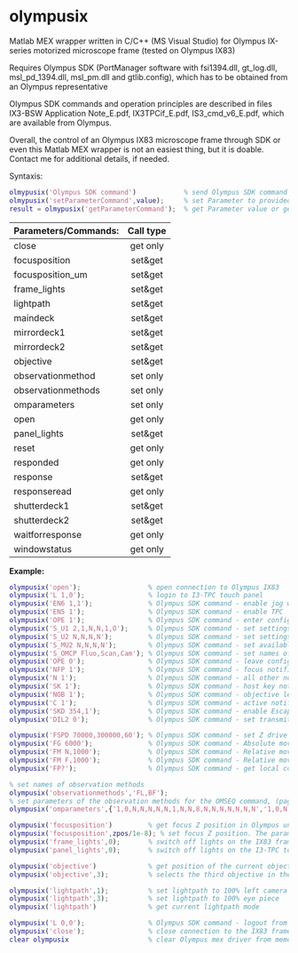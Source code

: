 # olympusix
Matlab MEX wrapper written in C/C++ (MS Visual Studio) for Olympus IX-series motorized microscope frame (tested on Olympus IX83)

Requires Olympus SDK (PortManager software with fsi1394.dll, gt_log.dll, msl_pd_1394.dll, msl_pm.dll and gtlib.config), 
which has to be obtained from an Olympus representative

Olympus SDK commands and operation principles are described in files IX3-BSW Application Note_E.pdf, IX3TPCif_E.pdf, IS3_cmd_v6_E.pdf, which are available from Olympus.

Overall, the control of an Olympus IX83 microscope frame through SDK or even this Matlab MEX wrapper is not an easiest thing, but it is doable.
Contact me for additional details, if needed.

Syntaxis:
~~~Matlab
olmypusix('Olympus SDK command')            % send Olympus SDK command to the microscope frame (I3-TPC unit)
olmypusix('setParameterCommand',value); 	% set Parameter to provided value or execute command
result = olmypusix('getParameterCommand');	% get Parameter value or get command output
~~~

| Parameters/Commands:	| Call type |
| :---					| :----:	|
| close					| get only	|
| focusposition			| set&get	|
| focusposition_um		| set&get	|
| frame_lights			| set&get	|
| lightpath				| set&get	|
| maindeck				| set&get	|
| mirrordeck1			| set&get	|
| mirrordeck2			| set&get	|
| objective				| set&get	|
| observationmethod		| set only	|
| observationmethods	| set only	|
| omparameters			| set only	|
| open					| get only	|
| panel_lights			| set&get	|
| reset					| get only	|
| responded				| get only	|
| response				| set&get	|
| responseread			| get only	|
| shutterdeck1			| set&get	|
| shutterdeck2			| set&get	|
| waitforresponse		| get only	|
| windowstatus			| get only	|


**Example:**
~~~Matlab
olympusix('open');                 % open connection to Olympus IX83
olympusix('L 1,0');                % login to I3-TPC touch panel
olympusix('EN6 1,1');              % Olympus SDK command - enable jog wheel on U-MCZ unit
olympusix('EN5 1');                % Olympus SDK command - enable TPC
olympusix('OPE 1');                % Olympus SDK command - enter configuration mode
olympusix('S_U1 2,1,N,N,1,O');     % Olympus SDK command - set settings for DIA - all to None
olympusix('S_U2 N,N,N,N');         % Olympus SDK command - set settings for DIA - all to None
olympusix('S_MU2 N,N,N,N');        % Olympus SDK command - set available mirror names for Deck2
olympusix('S_OMCP Fluo,Scan,Cam'); % Olympus SDK command - set names of the observation modes
olympusix('OPE 0');                % Olympus SDK command - leave configuration mode: after this Z-drive control works
olympusix('NFP 1');                % Olympus SDK command - focus notification on
olympusix('N 1');                  % Olympus SDK command - all other notifications on 
olympusix('SK 1');                 % Olympus SDK command - host key notification on
olympusix('NOB 1');                % Olympus SDK command - objective lens change notification
olympusix('C 1');                  % Olympus SDK command - active notification of the cover switch status of IX3 – RFACA
olympusix('SKD 354,1');            % Olympus SDK command - enable Escape button on TPC unit
olympusix('DIL2 0');               % Olympus SDK command - set transmitted illumination lamp brightness to 0

olympusix('FSPD 70000,300000,60'); % Olympus SDK command - set Z drive speed. parameters = initial_speed, constant_speed, accel_time
olympusix('FG 6000');              % Olympus SDK command - Absolute movement of Z to 60.00[um]
olympusix('FM N,1000');            % Olympus SDK command - Relative movement of Z to +10.00[um]
olympusix('FM F,1000');            % Olympus SDK command - Relative movement of Z to -10.00[um]
olympusix('FP?');                  % Olympus SDK command - get local coordinate

% set names of observation methods 
olympusix('observationmethods','FL,BF'); 
% set parameters of the observation methods for the OMSEQ command, (page 92 of IX3TPCif_E.pdf)
olympusix('omparameters',{'1,0,N,N,N,N,N,1,N,N,8,N,N,N,N,N,N,N','1,0,N,N,N,N,N,3,N,N,1,N,N,N,N,N,N,N'});

olympusix('focusposition')         % get focus Z position in Olympus units. Multiply that value by 1e-8 to convert to meters
olympusix('focusposition',zpos/1e-8); % set focus Z position. The parameter zpos is in meters
olympusix('frame_lights',0);       % switch off lights on the IX83 frame
olympusix('panel_lights',0);       % switch off lights on the I3-TPC touch panel

olympusix('objective')             % get position of the current objective (number in revolver)
olympusix('objective',3);          % selects the third objective in the revolver as the current one

olympusix('lightpath',1);          % set lightpath to 100% left camera port
olympusix('lightpath',3);          % set lightpath to 100% eye piece
olympusix('lightpath')             % get current lightpath mode

olympusix('L 0,0');                % Olympus SDK command - logout from microscope frame
olympusix('close');                % close connection to the IX83 frame
clear olympusix                    % clear Olympus mex driver from memory
~~~